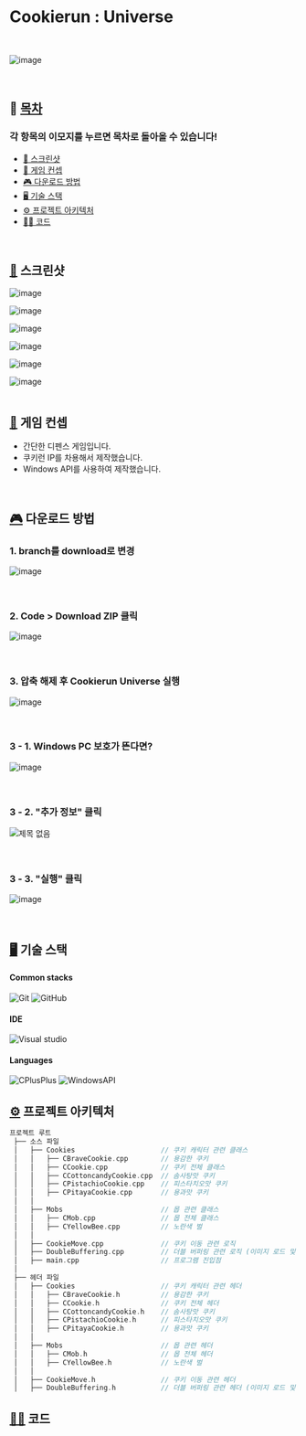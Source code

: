 # Cookierun : Universe

<br>

![image](https://github.com/user-attachments/assets/de5d859c-7d4c-48b3-b896-d3967a6d4870)

<br>

## 📝 [목차](#index) <a name = "index"></a>

### 각 항목의 이모지를 누르면 목차로 돌아올 수 있습니다!

- [🎨 스크린샷](#screenshots)
- [🚩 게임 컨셉](#concept)
- [🎮 다운로드 방법](#download)
- [🖥️ 기술 스택](#stacks)
- [⚙️ 프로젝트 아키텍처](#architecture) 
- [🧑‍💻 코드](#code)

<br>

## [🎨](#index) 스크린샷 <a name = "screenshots"></a>

![image](https://github.com/user-attachments/assets/6d444c66-b9e5-434f-8aad-36c597a72f3b)
<br>

![image](https://github.com/user-attachments/assets/ac16c922-393d-4bf7-8854-68cd05c7ad76)
<br>

![image](https://github.com/user-attachments/assets/84550b84-8b82-4c65-97a1-bbc1c377e050)
<br>

![image](https://github.com/user-attachments/assets/952b91cf-86f8-4e12-93f2-1ce174abad1c)
<br>

![image](https://github.com/user-attachments/assets/24ae615c-dcd5-4c93-a96a-9c22cba9d6be)
<br>

![image](https://github.com/user-attachments/assets/380f3bec-ba75-40b7-af51-fcbbdcfba7ec)
<br><br>

## [🚩](#index) 게임 컨셉 <a name = "concept"></a>

- 간단한 디펜스 게임입니다.
- 쿠키런 IP를 차용해서 제작했습니다.
- Windows API를 사용하여 제작했습니다.

<br>

## [🎮](#index) 다운로드 방법 <a name = "download"></a>

### 1. branch를 download로 변경
![image](https://github.com/user-attachments/assets/1827760d-8eb3-493d-bba8-8ab3d8488606)
<br><br><br>

### 2. Code > Download ZIP 클릭
![image](https://github.com/user-attachments/assets/1655ada0-40a9-49ab-af6f-da77cd5ef3a1)
<br><br><br>

### 3. 압축 해제 후 Cookierun Universe 실행
![image](https://github.com/user-attachments/assets/4dbd221b-d927-4c4e-a068-6af494c69eaf)
<br><br><br>

### 3 - 1. Windows PC 보호가 뜬다면?
![image](https://github.com/user-attachments/assets/fab9402c-a56d-45da-aba0-a6fc256d1225)
<br><br><br>

### 3 - 2. "추가 정보" 클릭
![제목 없음](https://github.com/user-attachments/assets/40f1aefd-f379-42e6-b1c7-ece20842f2f0)
<br><br><br>

### 3 - 3. "실행" 클릭
![image](https://github.com/user-attachments/assets/0c6175ec-d489-472d-abf3-23bef71bb22a)
<br><br><br>

## [🖥️](#index) 기술 스택 <a name = "stacks"></a>

#### Common stacks
<img alt="Git" src ="https://img.shields.io/badge/Git-F05032.svg?&style=for-the-badge&logo=Git&logoColor=white"> <img alt="GitHub" src ="https://img.shields.io/badge/GitHub-181717.svg?&style=for-the-badge&logo=Github&logoColor=white">

#### IDE
<img alt="Visual studio" src ="https://img.shields.io/badge/Visual studio-7252aa.svg?&style=for-the-badge&logo=1&logoColor=white"/>

#### Languages
<img alt="CPlusPlus" src ="https://img.shields.io/badge/C++-00599C.svg?&style=for-the-badge&logo=CPlusPlus&logoColor=white"> <img alt="WindowsAPI" src ="https://img.shields.io/badge/Windows API-00599C.svg?&style=for-the-badge&logo=CPlusPlus&logoColor=white">
<br>

## [⚙️](#index) 프로젝트 아키텍처 <a name = "architecture"></a>

```cpp
프로젝트 루트
 ├── 소스 파일
 │   ├── Cookies                     // 쿠키 캐릭터 관련 클래스
 │   │   ├── CBraveCookie.cpp        // 용감한 쿠키
 │   │   ├── CCookie.cpp             // 쿠키 전체 클래스
 │   │   ├── CCottoncandyCookie.cpp  // 솜사탕맛 쿠키
 │   │   ├── CPistachioCookie.cpp    // 피스타치오맛 쿠키
 │   │   ├── CPitayaCookie.cpp       // 용과맛 쿠키
 │   │
 │   ├── Mobs                        // 몹 관련 클래스
 │   │   ├── CMob.cpp                // 몹 전체 클래스
 │   │   ├── CYellowBee.cpp          // 노란색 벌
 │   │
 │   ├── CookieMove.cpp              // 쿠키 이동 관련 로직
 │   ├── DoubleBuffering.cpp         // 더블 버퍼링 관련 로직 (이미지 로드 및 출력 관련)
 │   ├── main.cpp                    // 프로그램 진입점
 │
 ├── 헤더 파일
 │   ├── Cookies                     // 쿠키 캐릭터 관련 헤더
 │   │   ├── CBraveCookie.h          // 용감한 쿠키
 │   │   ├── CCookie.h               // 쿠키 전체 헤더
 │   │   ├── CCottoncandyCookie.h    // 솜사탕맛 쿠키
 │   │   ├── CPistachioCookie.h      // 피스타치오맛 쿠키
 │   │   ├── CPitayaCookie.h         // 용과맛 쿠키
 │   │
 │   ├── Mobs                        // 몹 관련 헤더
 │   │   ├── CMob.h                  // 몹 전체 헤더
 │   │   ├── CYellowBee.h            // 노란색 벌
 │   │
 │   ├── CookieMove.h                // 쿠키 이동 관련 헤더
 │   ├── DoubleBuffering.h           // 더블 버퍼링 관련 헤더 (이미지 로드 및 출력 관련)
```
 
## [🧑‍💻](#index) 코드 <a name = "code"></a>
